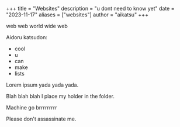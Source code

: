 +++
title = "Websites"
description = "u dont need to know yet"
date = "2023-11-17"
aliases = ["websites"]
author = "aikatsu"
+++

web web world wide web

Aidoru katsudon:

* cool
* u
* can
* make
* lists

Lorem ipsum yada yada yada.

Blah blah blah I place my holder in the folder.

Machine go brrrrrrrrr

Please don't assassinate me.


